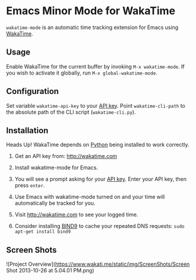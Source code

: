# Emacs Minor Mode for WakaTime

`wakatime-mode` is an automatic time tracking extension for Emacs using [WakaTime](https://www.wakati.me/).

## Usage

Enable WakaTime for the current buffer by invoking `M-x wakatime-mode`.  If you wish to activate it globally, run `M-x global-wakatime-mode`.


## Configuration

Set variable `wakatime-api-key` to your [API key](https://www.wakati.me/#apikey).
Point `wakatime-cli-path` to the absolute path of the CLI script (`wakatime-cli.py`).


## Installation

Heads Up! WakaTime depends on [Python](http://www.python.org/getit/) being installed to work correctly.

1. Get an API key from: http://wakatime.com

2. Install wakatime-mode for Emacs.

3. You will see a prompt asking for your [API key](https://www.wakati.me/#apikey). Enter your API key, then press `enter`.

4. Use Emacs with wakatime-mode turned on and your time will automatically be tracked for you.

5. Visit http://wakatime.com to see your logged time.

6. Consider installing [BIND9](https://help.ubuntu.com/community/BIND9ServerHowto#Caching_Server_configuration) to cache your repeated DNS requests: `sudo apt-get install bind9`


## Screen Shots

![Project Overview](https://www.wakati.me/static/img/ScreenShots/Screen Shot 2013-10-26 at 5.04.01 PM.png)
